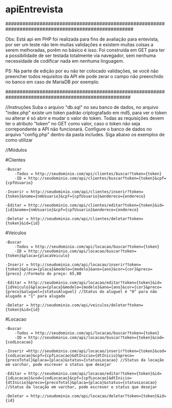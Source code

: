 # apiEntrevista
#####################################################################################################

Obs: Está api em PHP foi realizada para fins de avaliação para entevista, por ser um teste não tem muitas validações e existem muitas 
coisas a serem melhoradas, porêm no básico é isso. Foi construída em GET para ter a possibilidade de ser testada totalmente via navegador,
sem nenhuma necessidade de codificar nada em nenhuma linguagem.

PS: Na parte de edição por eu não ter colocado validações, se você não preencher todos requisitos da API ele pode zerar o campo não
preenchido no banco em caso de MariaDB por exemplo.

####################################################################################################

//Instruções
Suba o arquivo "db.sql" no seu banco de dados, no arquivo "index.php" existe um token padrão criptografado em md5, para ver o token ou alterar é só abrir e mudar o valor do token.
Todas as requisições devem ter o atributo "token" no GET como valor, caso o token não seja correpondente a API não funcionará. Configure o 
 banco de dados no arquivo "config.php" dentro da pasta includes. Siga abaixo os exemplos de como utilizar

//Módulos

  #Clientes
    
    -Buscar
        -Todos = http://seudominio.com/api/clientes/buscar?token={token}
        -ID = http://seudominio.com/api/clientes/buscar?token={token}&cpf={cpfUsuario}
    
    -Inserir = http://seudominio.com/api/clientes/inserir?token={token}&nome={nmUsuario}&cpf={cpfUsuario}&endereco={endereco} 
    
    -Editar = http://seudominio.com/api/clientes/editar?token={token}&id={id}&nome={nmUsuario}&cpf={cpfUsuario}&endereco={endereco}
    
    -Deletar = http://seudominio.com/api/clientes/deletar?token={token}&id={id}
    
  #Veiculos
    
    -Buscar
        -Todos = http://seudominio.com/api/locacao/buscar?token={token}
        -ID = http://seudominio.com/api/locacao/buscar?token={token}&placa={placaVeiculo}
    
    -Inserir = http://seudominio.com/api/locacao/inserir?token={token}&placa={placa}&modelo={modelo}&ano={ano}&cor={cor}&preco={preco} //Formato do preço: 65,00
    
    -Editar = http://seudominio.com/api/locacao/editar?token={token}&id={idVeiculo}&placa={placa}&modelo={modelo}&ano={ano}&cor={cor}&preco={preco}&aluguel={statusAluguel} //Status do aluguel é "0" para não alugado e "1" para alugado
    
    -Deletar = http://seudominio.com/api/veiculos/deletar?token={token}&id={id}
    
  #Locacao
    
    -Buscar
        -Todos = http://seudominio.com/api/locacao/buscar?token={token}
        -ID = http://seudominio.com/api/locacao/buscar?token={token}&cod={codLocacao}
    
    -Inserir =http://seudominio.com/api/locacao/inserir?token={token}&cod={codLocacao}&cpf={cpfLocacao}&dtInicio={dtInicio}&preco={precoTotal}&placa={placa}&status={statusLocacao} //Status da locação em varchar, pode escrever o status que desejar
    
    -Editar = http://seudominio.com/api/locacao/editar?token={token}&id={idLocacao}&cod={codLocacao}&cpf={cpfLocacao}&dtInicio={dtInicio}&preco={precoTotal}&placa={placa}&status={statusLocacao} //Status da locação em varchar, pode escrever o status que desejar
    
    -Deletar = http://seudominio.com/api/locacao/deletar?token={token}&id={id}

